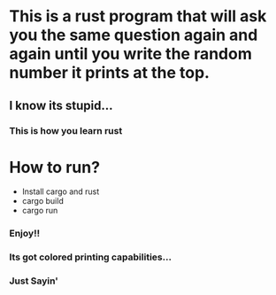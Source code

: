 # This is a rust program that will ask you the same question again and again until you write the random number it prints at the top.
## I know its stupid...
### This is how you learn rust

# How to run?
- Install cargo and rust
- cargo build
- cargo run

### Enjoy!! 

### Its got colored printing capabilities...
### Just Sayin'